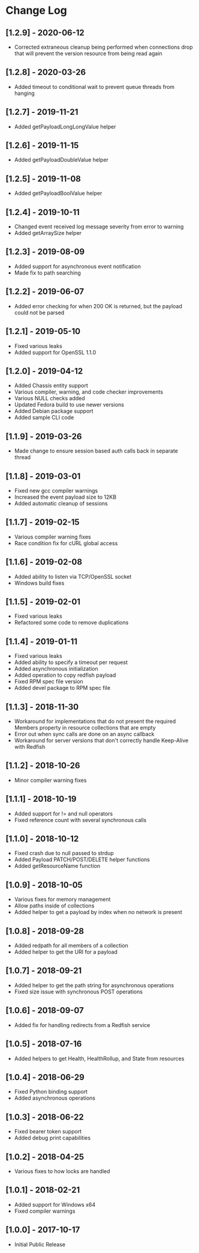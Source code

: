 # Change Log

## [1.2.9] - 2020-06-12
- Corrected extraneous cleanup being performed when connections drop that will prevent the version resource from being read again

## [1.2.8] - 2020-03-26
- Added timeout to conditional wait to prevent queue threads from hanging

## [1.2.7] - 2019-11-21
- Added getPayloadLongLongValue helper

## [1.2.6] - 2019-11-15
- Added getPayloadDoubleValue helper

## [1.2.5] - 2019-11-08
- Added getPayloadBoolValue helper

## [1.2.4] - 2019-10-11
- Changed event received log message severity from error to warning
- Added getArraySize helper

## [1.2.3] - 2019-08-09
- Added support for asynchronous event notification
- Made fix to path searching

## [1.2.2] - 2019-06-07
- Added error checking for when 200 OK is returned, but the payload could not be parsed

## [1.2.1] - 2019-05-10
- Fixed various leaks
- Added support for OpenSSL 1.1.0

## [1.2.0] - 2019-04-12
- Added Chassis entity support
- Various compiler, warning, and code checker improvements
- Various NULL checks added
- Updated Fedora build to use newer versions
- Added Debian package support
- Added sample CLI code

## [1.1.9] - 2019-03-26
- Made change to ensure session based auth calls back in separate thread

## [1.1.8] - 2019-03-01
- Fixed new gcc compiler warnings
- Increased the event payload size to 12KB
- Added automatic cleanup of sessions

## [1.1.7] - 2019-02-15
- Various compiler warning fixes
- Race condition fix for cURL global access

## [1.1.6] - 2019-02-08
- Added ability to listen via TCP/OpenSSL socket
- Windows build fixes

## [1.1.5] - 2019-02-01
- Fixed various leaks
- Refactored some code to remove duplications

## [1.1.4] - 2019-01-11
- Fixed various leaks
- Added ability to specify a timeout per request
- Added asynchronous initialization
- Added operation to copy redfish payload
- Fixed RPM spec file version
- Added devel package to RPM spec file

## [1.1.3] - 2018-11-30
- Workaround for implementations that do not present the required Members property in resource collections that are empty
- Error out when sync calls are done on an async callback
- Workaround for server versions that don't correctly handle Keep-Alive with Redfish

## [1.1.2] - 2018-10-26
- Minor compiler warning fixes

## [1.1.1] - 2018-10-19
- Added support for != and null operators
- Fixed reference count with several synchronous calls

## [1.1.0] - 2018-10-12
- Fixed crash due to null passed to strdup
- Added Payload PATCH/POST/DELETE helper functions
- Added getResourceName function

## [1.0.9] - 2018-10-05
- Various fixes for memory management
- Allow paths inside of collections
- Added helper to get a payload by index when no network is present

## [1.0.8] - 2018-09-28
- Added redpath for all members of a collection
- Added helper to get the URI for a payload

## [1.0.7] - 2018-09-21
- Added helper to get the path string for asynchronous operations
- Fixed size issue with synchronous POST operations

## [1.0.6] - 2018-09-07
- Added fix for handling redirects from a Redfish service

## [1.0.5] - 2018-07-16
- Added helpers to get Health, HealthRollup, and State from resources

## [1.0.4] - 2018-06-29
- Fixed Python binding support
- Added asynchronous operations

## [1.0.3] - 2018-06-22
- Fixed bearer token support
- Added debug print capabilities

## [1.0.2] - 2018-04-25
- Various fixes to how locks are handled

## [1.0.1] - 2018-02-21
- Added support for Windows x64
- Fixed compiler warnings

## [1.0.0] - 2017-10-17
- Initial Public Release
